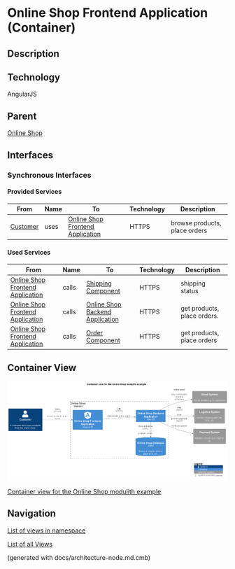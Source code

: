 # Online Shop Frontend Application (Container)
## Description


## Technology
AngularJS

## Parent
[Online Shop](../../../../software-development/architecture/example/modulith/online-shop-system.md)

## Interfaces

### Synchronous Interfaces

#### Provided Services

| From | Name | To | Technology | Description |
|---|---|---|---|---|
| [Customer](../../../../software-development/architecture/example/modulith/customer.md) | uses | [Online Shop Frontend Application](../../../../software-development/architecture/example/modulith/online-shop-frontend.md) | HTTPS | browse products, place orders |

#### Used Services

| From | Name | To | Technology | Description |
|---|---|---|---|---|
| [Online Shop Frontend Application](../../../../software-development/architecture/example/modulith/online-shop-frontend.md) | calls | [Shipping Component](../../../../software-development/architecture/example/modulith/shipping-component.md) | HTTPS | shipping status |
| [Online Shop Frontend Application](../../../../software-development/architecture/example/modulith/online-shop-frontend.md) | calls | [Online Shop Backend Application](../../../../software-development/architecture/example/modulith/online-shop-backend.md) | HTTPS | get products, place orders. |
| [Online Shop Frontend Application](../../../../software-development/architecture/example/modulith/online-shop-frontend.md) | calls | [Order Component](../../../../software-development/architecture/example/modulith/order-component.md) | HTTPS | get products, place orders |

## Container View
![Container view for the Online Shop modulith example](../../../../software-development/architecture/example/modulith/container-view.png)

[Container view for the Online Shop modulith example](../../../../software-development/architecture/example/modulith/container-view.md)


## Navigation
[List of views in namespace](./views-in-namespace.md)

[List of all Views](../../../../views.md)

(generated with docs/architecture-node.md.cmb)
